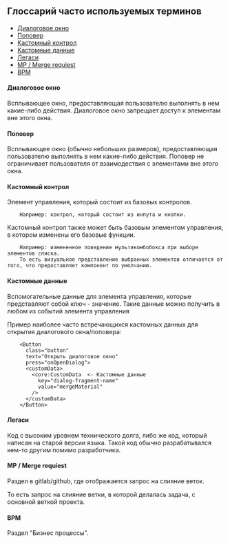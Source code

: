 ## Глоссарий часто используемых терминов

- [Диалоговое окно](#dialog)
- [Поповер](#popover)
- [Кастомный контрол](#customControl)
- [Кастомные данные](#customData)
- [Легаси](#legacy)
- [МР / Merge requiest](#mr)
- [BPM](#bpm)

#### <a id="dialog">Диалоговое окно</a>

Всплывающее окно, предоставляющая пользователю выполнять в нем какие-либо действия. Диалоговое окно запрещает доступ к элементам вне этого окна.

#### <a id="popover">Поповер</a>

Всплывающее окно (обычно небольших размеров), предоставляющая пользователю выполнять в нем какие-либо действия. Поповер не ограничивает пользователя от взаимодествия с элементами вне этого окна.

#### <a id="customControl">Кастомный контрол</a>

Элемент управления, который состоит из базовых контролов.

        Например: контрол, который состоит из инпута и кнопки.

Кастомный контрол также может быть базовым элементом управления, в котором изменены его базовые функции.

        Например: измененное поведение мультикомбобокса при выборе элементов списка.
        То есть визуальное представление выбранных элементов отличается от того, что предоставляет компонент по умолчанию.

#### <a id="customData">Кастомные данные</a>

Вспомогательные данные для элемента управления, которые представляют собой ключ - значение. Такие данные можно получить в любом из событий элемента управления

Пример наиболее часто встречающихся кастомных данных для открытия диалогового окна/поповера:

        <Button
          class="button"
          text="Открыть диалоговое окно"
          press="onOpenDialog">
          <customData>
            <core:CustomData  <- Кастомные данные
              key="dialog-fragment-name"
              value="mergeMaterial"
            />
          </customData>
        </Button>

#### <a id="legacy">Легаси</a>

Код с высоким уровнем технического долга, либо же код, который написан на старой версии языка. Такой код обычно разрабатывался кем-то другим помимо разработчика.

#### <a id="mr">МР / Merge requiest</a>

Раздел в gitlab/github, где отображается запрос на слияние веток.

То есть запрос на слияние ветки, в которой делалась задача, с основной веткой проекта.

#### <a id="bpm">BPM</a>

Раздел "Бизнес процессы".
